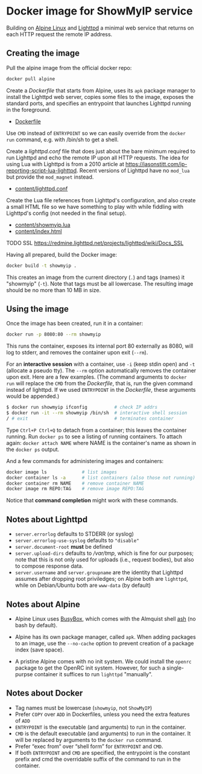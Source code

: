 # Docker image for ShowMyIP service

Building on [Alpine Linux][alpine] and [Lighttpd][lighttpd]
a minimal web service that returns on each HTTP request
the remote IP address.

## Creating the image

Pull the alpine image from the official docker repo:

```sh
docker pull alpine
```

Create a *Dockerfile* that starts from Alpine, uses its
`apk` package manager to install the Lighttpd web server,
copies some files to the image, exposes the standard ports,
and specifies an entrypoint that launches Lighttpd running
in the foreground.

- [Dockerfile](Dockerfile)

Use `CMD` instead of `ENTRYPOINT` so we can easily override
from the `docker run` command, e.g. with /bin/sh to get a shell.

Create a *lighttpd.conf* file that does just about the bare
minimum required to run Lighttpd and echo the remote IP
upon all HTTP requests.
The idea for using Lua with Lighttpd is from a 2010 article
at <https://jasonstitt.com/ip-reporting-script-lua-lighttpd>.
Recent versions of Lighttpd have no `mod_lua` but provide
the `mod_magnet` instead.

- [content/lighttpd.conf](content/lighttpd.conf)

Create the Lua file references from Lighttpd's configuration,
and also create a small HTML file so we have something to play
with while fiddling with Lighttpd's config (not needed in the
final setup).

- [content/showmyip.lua](content/showmyip.lua)
- [content/index.html](content/index.html)

TODO SSL <https://redmine.lighttpd.net/projects/lighttpd/wiki/Docs_SSL>

Having all prepared, build the Docker image:

```sh
docker build -t showmyip .
```

This creates an image from the current directory (`.`)
and tags (names) it "showmyip" (`-t`). Note that tags
must be all lowercase. The resulting image  should be
no more than 10 MB in size.

## Using the image

Once the image has been created, run it in a container:

```sh
docker run -p 8080:80 --rm showmyip
```

This runs the container, exposes its internal port 80
externally as 8080, will log to stderr, and removes
the container upon exit (`--rm`).

For an **interactive session** with a container,
use `-i` (keep stdin open) and `-t` (allocate a pseudo tty).
The `--rm` option automatically removes the container upon exit.
Here are a few examples. (The command arguments to `docker run`
will replace the `CMD` from the *Dockerfile*, that is, run the
given command instead of lighttpd. If we used `ENTRYPOINT` in
the *Dockerfile*, these arguments would be appended.)

```sh
$ docker run showmyip ifconfig          # check IP addrs
$ docker run -it --rm showmyip /bin/sh  # interactive shell session
/ # exit                                # terminates container
```

Type `Ctrl+P Ctrl+Q` to detach from a container;
this leaves the container running.
Run `docker ps` to see a listing of running containers.
To attach again: `docker attach NAME` where NAME is
the container's name as shown in the `docker ps` output.

And a few commands for administering images and containers:

```sh
docker image ls             # list images
docker container ls -a      # list containers (also those not running)
docker container rm NAME    # remove container NAME
docker image rm REPO:TAG    # remove image REPO:TAG
```

Notice that **command completion** might work with these commands.

## Notes about Lighttpd

- `server.errorlog` defaults to STDERR (or syslog)
- `server.errorlog-use-syslog` defaults to `"disable"`
- `server.document-root` **must** be defined
- `server.upload-dirs` defaults to */var/tmp*, which is fine
  for our purposes; note that this is not only used for uploads
  (i.e., request bodies), but also to compose response data.
- `server.username` and `server.groupname` are the identity
  that Lighttpd assumes after dropping root priviledges;
  on Alpine both are `lighttpd`, while on Debian/Ubuntu
  both are `www-data` (by default)

## Notes about Alpine

- Alpine Linux uses [BusyBox][busybox], which comes with
the Almquist shell [ash][ash] (no bash by default).

- Alpine has its own package manager, called `apk`.
When adding packages to an image, use the `--no-cache`
option to prevent creation of a package index (save space).

- A pristine Alpine comes with no init system. We could
install the `openrc` package to get the OpenRC init system.
However, for such a single-purpse container it suffices to
run `lighttpd` "manually".

## Notes about Docker

- Tag names must be lowercase (`showmyip`, not `ShowMyIP`)
- Prefer `COPY` over `ADD` in Dockerfiles,
  unless you need the extra features of `ADD`
- `ENTRYPOINT` is the executable (and arguments) to run in the container.
- `CMD` is the default executable (and arguments) to run in the container.
  It will be replaced by arguments to the `docker run` command.
- Prefer “exec from“ over “shell form” for `ENTRYPOINT` and `CMD`.
- If both `ENTRYPOINT` and `CMD` are specified, the entrypoint is
  the constant prefix and cmd the overridable suffix of the command
  to run in the container.

[alpine]: https://alpinelinux.org/
[lighttpd]: https://www.lighttpd.net/
[busybox]: https://busybox.net/
[ash]: https://en.wikipedia.org/wiki/Almquist_shell
